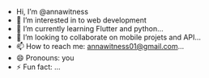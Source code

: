 - Hi, I’m @annawitness
- 👀 I’m interested in to web development 
- 🌱 I’m currently learning Flutter and python...
- 💞️ I’m looking to collaborate on mobile projets and API...
- 📫 How to reach me: annawitness01@gmail.com...
- 😄 Pronouns: you
- ⚡ Fun fact: ...

<!---
annawitness/annawitness is a ✨ special ✨ repository because its `README.md` (this file) appears on your GitHub profile.
You can click the Preview link to take a look at your changes.
--->
